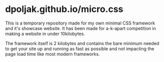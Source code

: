 # dpoljak.github.io/micro.css

This is a temporary repository made for my own minimal CSS framework and it's showcase website.
It has been made for a-k-apart competition in making a website in under 10kilobytes.

The framework itself is 2 kilobytes and contains the bare minimum needed to get your site up and running as fast as possible
and not impacting the page load time like most modern frameworks.
